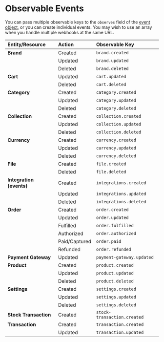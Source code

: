 # Observable Events

You can pass multiple observable keys to the `observes` field of the [event object](./#event-object), or you can create individual events. You may wish to use an array when you handle multiple webhooks at the same URL.

| **Entity/Resource** | **Action** | **Observable Key** |
| :--- | :--- | :--- |
| **Brand** | Created | `brand.created` |
|  | Updated | `brand.updated` |
|  | Deleted | `brand.deleted` |
| **Cart** | Updated | `cart.updated` |
|  | Deleted | `cart.deleted` |
| **Category** | Created | `category.created` |
|  | Updated | `category.updated` |
|  | Deleted | `category.deleted` |
| **Collection** | Created | `collection.created` |
|  | Updated | `collection.updated` |
|  | Deleted | `collection.deleted` |
| **Currency** | Created | `currency.created` |
|  | Updated | `currency.updated` |
|  | Deleted | `currency.deleted` |
| **File** | Created | `file.created` |
|  | Deleted | `file.deleted` |
| **Integration \(events\)** | Created | `integrations.created` |
|  | Updated | `integrations.updated` |
|  | Deleted | `integrations.deleted` |
| **Order** | Created | `order.created` |
|  | Updated | `order.updated` |
|  | Fulfilled | `order.fulfilled` |
|  | Authorized | `order.authorized` |
|  | Paid/Captured | `order.paid` |
|  | Refunded | `order.refunded` |
| **Payment Gateway** | Updated | `payment-gateway.updated` |
| **Product** | Created | `product.created` |
|  | Updated | `product.updated` |
|  | Deleted | `product.deleted` |
| **Settings** | Created | `settings.created` |
|  | Updated | `settings.updated` |
|  | Deleted | `settings.deleted` |
| **Stock Transaction** | Created | `stock-transaction.created` |
| **Transaction** | Created | `transaction.created` |
|  | Updated | `transaction.updated` |

